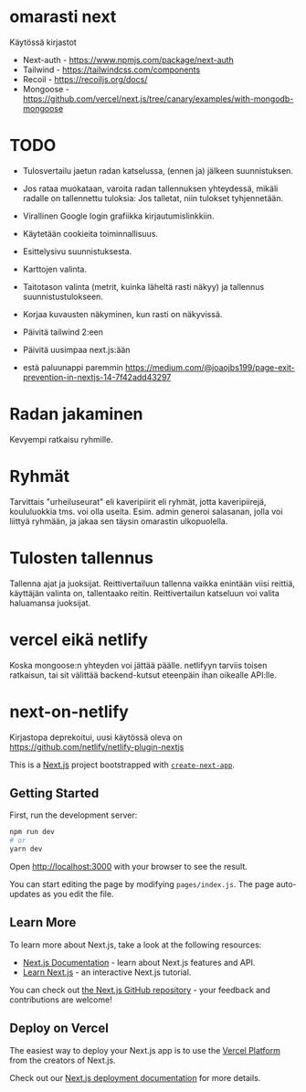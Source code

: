 # omarasti next

Käytössä kirjastot

- Next-auth - https://www.npmjs.com/package/next-auth
- Tailwind - https://tailwindcss.com/components
- Recoil - https://recoiljs.org/docs/
- Mongoose - https://github.com/vercel/next.js/tree/canary/examples/with-mongodb-mongoose

# TODO

- Tulosvertailu jaetun radan katselussa, (ennen ja) jälkeen suunnistuksen.
- Jos rataa muokataan, varoita radan tallennuksen yhteydessä,
  mikäli radalle on tallennettu tuloksia: Jos talletat, niin tulokset tyhjennetään.
- Virallinen Google login grafiikka kirjautumislinkkiin.
- Käytetään cookieita toiminnallisuus.
- Esittelysivu suunnistuksesta.
- Karttojen valinta.
- Taitotason valinta (metrit, kuinka läheltä rasti näkyy) ja tallennus suunnistustulokseen.
- Korjaa kuvausten näkyminen, kun rasti on näkyvissä.
- Päivitä tailwind 2:een
- Päivitä uusimpaa next.js:ään

- estä paluunappi paremmin
  https://medium.com/@joaojbs199/page-exit-prevention-in-nextjs-14-7f42add43297

# Radan jakaminen

Kevyempi ratkaisu ryhmille.

# Ryhmät

Tarvittais "urheiluseurat" eli kaveripiirit eli ryhmät,
jotta kaveripiirejä, koululuokkia tms. voi olla useita.
Esim. admin generoi salasanan, jolla voi liittyä ryhmään, ja jakaa sen
täysin omarastin ulkopuolella.

# Tulosten tallennus

Tallenna ajat ja juoksijat.
Reittivertailuun tallenna vaikka enintään viisi reittiä,
käyttäjän valinta on, tallentaako reitin.
Reittivertailun katseluun voi valita haluamansa juoksijat.

# vercel eikä netlify

Koska mongoose:n yhteyden voi jättää päälle.
netlifyyn tarviis toisen ratkaisun, tai sit välittää backend-kutsut eteenpäin ihan oikealle API:lle.

# next-on-netlify

Kirjastopa deprekoitui, uusi käytössä oleva on
https://github.com/netlify/netlify-plugin-nextjs

This is a [Next.js](https://nextjs.org/) project bootstrapped with [`create-next-app`](https://github.com/vercel/next.js/tree/canary/packages/create-next-app).

## Getting Started

First, run the development server:

```bash
npm run dev
# or
yarn dev
```

Open [http://localhost:3000](http://localhost:3000) with your browser to see the result.

You can start editing the page by modifying `pages/index.js`. The page auto-updates as you edit the file.

## Learn More

To learn more about Next.js, take a look at the following resources:

- [Next.js Documentation](https://nextjs.org/docs) - learn about Next.js features and API.
- [Learn Next.js](https://nextjs.org/learn) - an interactive Next.js tutorial.

You can check out [the Next.js GitHub repository](https://github.com/vercel/next.js/) - your feedback and contributions are welcome!

## Deploy on Vercel

The easiest way to deploy your Next.js app is to use the [Vercel Platform](https://vercel.com/import?utm_medium=default-template&filter=next.js&utm_source=create-next-app&utm_campaign=create-next-app-readme) from the creators of Next.js.

Check out our [Next.js deployment documentation](https://nextjs.org/docs/deployment) for more details.
